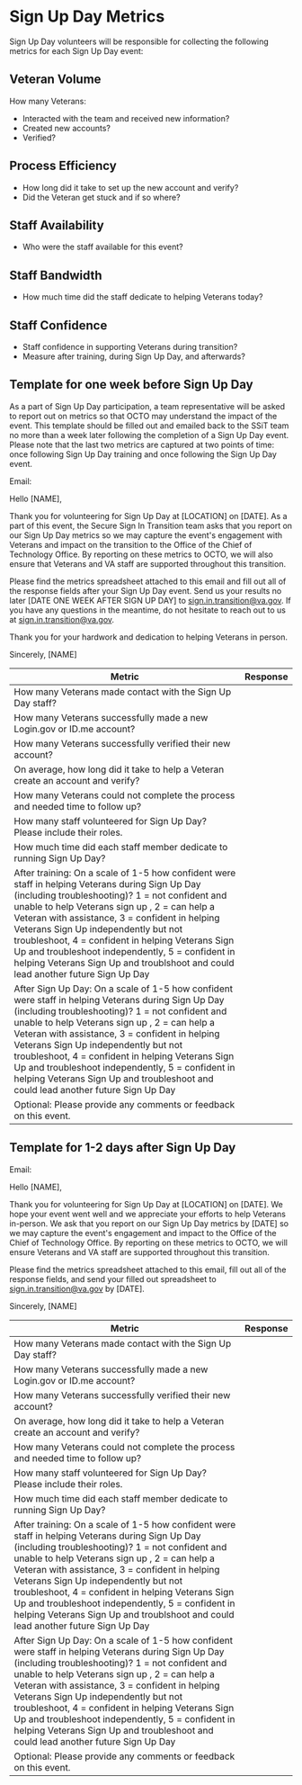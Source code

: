 # Sign Up Day Metrics

Sign Up Day volunteers will be responsible for collecting the following metrics for each Sign Up Day event:

## Veteran Volume

How many Veterans: 
- Interacted with the team and received new information?
- Created new accounts?
- Verified?


## Process Efficiency
- How long did it take to set up the new account and verify?
- Did the Veteran get stuck and if so where?

## Staff Availability

- Who were the staff available for this event?

## Staff Bandwidth

- How much time did the staff dedicate to helping Veterans today?

## Staff Confidence

- Staff confidence in supporting Veterans during transition?
- Measure after training, during Sign Up Day, and afterwards? 

## Template for one week before Sign Up Day
As a part of Sign Up Day participation,  a team representative will be asked to report out on metrics so that OCTO may understand the impact of the event. This template should be filled out and emailed back to the SSiT team no more than a week later following the completion of a Sign Up Day event. Please note that the last two metrics are captured at two points of time: once following Sign Up Day training and once following the Sign Up Day event.

Email:

Hello [NAME],

Thank you for volunteering for Sign Up Day at [LOCATION] on [DATE]. As a part of this event, the Secure Sign In Transition team asks that you report on our Sign Up Day metrics so we may capture the event's engagement with Veterans and impact on the transition to the Office of the Chief of Technology Office. By reporting on these metrics to OCTO, we will also ensure that Veterans and VA staff are supported throughout this transition.

Please find the metrics spreadsheet attached to this email and fill out all of the response fields after your Sign Up Day event. Send us your results no later [DATE ONE WEEK AFTER SIGN UP DAY] to sign.in.transition@va.gov. If you have any questions in the meantime, do not hesitate to reach out to us at sign.in.transition@va.gov.

Thank you for your hardwork and dedication to helping Veterans in person.

Sincerely,
[NAME]

| Metric | Response |
| ------- | ------- |
| How many Veterans made contact with the Sign Up Day staff? | |
| How many Veterans successfully made a new Login.gov or ID.me account?	| |
| How many Veterans successfully verified their new account? | |
| On average, how long did it take to help a Veteran create an account and verify? | |
| How many Veterans could not complete the process and needed time to follow up? | |
| How many staff volunteered for Sign Up Day? Please include their roles.	| |
| How much time did each staff member dedicate to running Sign Up Day? | |
| After training: On a scale of 1-5 how confident were staff in helping Veterans during Sign Up Day (including troubleshooting)? 1 = not confident and unable to help Veterans sign up , 2 = can help a Veteran with assistance, 3 = confident in helping Veterans Sign Up independently but not troubleshoot, 4 = confident in helping Veterans Sign Up and troubleshoot independently, 5 = confident in helping Veterans Sign Up and troublshoot and could lead another future Sign Up Day	| |
| After Sign Up Day: On a scale of 1-5 how confident were staff in helping Veterans during Sign Up Day (including troubleshooting)? 1 = not confident and unable to help Veterans sign up , 2 = can help a Veteran with assistance, 3 = confident in helping Veterans Sign Up independently but not troubleshoot, 4 = confident in helping Veterans Sign Up and troubleshoot independently, 5 = confident in helping Veterans Sign Up and troubleshoot and could lead another future Sign Up Day | |
|Optional: Please provide any comments or feedback on this event. | |



## Template for 1-2 days after Sign Up Day

Email:

Hello [NAME],

Thank you for volunteering for Sign Up Day at [LOCATION] on [DATE]. We hope your event went well and we appreciate your efforts to help Veterans in-person. We ask that you report on our Sign Up Day metrics by [DATE] so we may capture the event's engagement and impact to the Office of the Chief of Technology Office. By reporting on these metrics to OCTO, we will ensure Veterans and VA staff are supported throughout this transition.

Please find the metrics spreadsheet attached to this email, fill out all of the response fields, and send your filled out spreadsheet to sign.in.transition@va.gov by [DATE].

Sincerely,
[NAME]

| Metric | Response |
| ------- | ------- |
| How many Veterans made contact with the Sign Up Day staff? | |
| How many Veterans successfully made a new Login.gov or ID.me account?	| |
| How many Veterans successfully verified their new account? | |
| On average, how long did it take to help a Veteran create an account and verify? | |
| How many Veterans could not complete the process and needed time to follow up? | |
| How many staff volunteered for Sign Up Day? Please include their roles.	| |
| How much time did each staff member dedicate to running Sign Up Day? | |
| After training: On a scale of 1-5 how confident were staff in helping Veterans during Sign Up Day (including troubleshooting)? 1 = not confident and unable to help Veterans sign up , 2 = can help a Veteran with assistance, 3 = confident in helping Veterans Sign Up independently but not troubleshoot, 4 = confident in helping Veterans Sign Up and troubleshoot independently, 5 = confident in helping Veterans Sign Up and troublshoot and could lead another future Sign Up Day	| |
| After Sign Up Day: On a scale of 1-5 how confident were staff in helping Veterans during Sign Up Day (including troubleshooting)? 1 = not confident and unable to help Veterans sign up , 2 = can help a Veteran with assistance, 3 = confident in helping Veterans Sign Up independently but not troubleshoot, 4 = confident in helping Veterans Sign Up and troubleshoot independently, 5 = confident in helping Veterans Sign Up and troubleshoot and could lead another future Sign Up Day | |
|Optional: Please provide any comments or feedback on this event. | |
